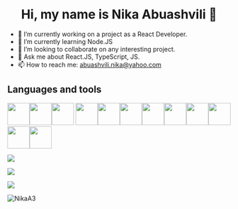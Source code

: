 <h1 align="center"> Hi, my name is Nika Abuashvili 👋</h1>

- 🔭 I’m currently working on a project as a React Developer.
- 🌱 I’m currently learning Node.JS
- 👯 I’m looking to collaborate on any interesting project. 
- 💬 Ask me about React.JS, TypeScript, JS.
- 📫 How to reach me: abuashvili.nika@yahoo.com

<h2> Languages and tools </h2>
<p align="left"> <a href="https://react.dev/" target="_blank" rel="noreferrer"><img height=50 src="https://cdn.jsdelivr.net/gh/devicons/devicon/icons/react/react-original-wordmark.svg" </a><a href="https://javascript.com/" target="_blank" rel="noreferrer"><img height=50 src="https://cdn.jsdelivr.net/gh/devicons/devicon/icons/javascript/javascript-original.svg" /></a><a href="https://typescriptlang.org/" target="_blank" rel="noreferrer"><img height=50 src="https://cdn.jsdelivr.net/gh/devicons/devicon/icons/typescript/typescript-original.svg" /></a> <img height=50 src="https://cdn.jsdelivr.net/gh/devicons/devicon/icons/html5/html5-original-wordmark.svg" /><img height=50 src="https://cdn.jsdelivr.net/gh/devicons/devicon/icons/css3/css3-original-wordmark.svg" /><img height=50 src="https://cdn.jsdelivr.net/gh/devicons/devicon/icons/sass/sass-original.svg" /><img height=50 src="https://cdn.jsdelivr.net/gh/devicons/devicon/icons/bootstrap/bootstrap-original.svg" /><img height=50 src="https://cdn.jsdelivr.net/gh/devicons/devicon/icons/webpack/webpack-original.svg" /><img height=50 src="https://cdn.jsdelivr.net/gh/devicons/devicon/icons/nodejs/nodejs-plain-wordmark.svg"
/><img height=50 src="https://cdn.jsdelivr.net/gh/devicons/devicon/icons/nextjs/nextjs-original.svg" /><img height=50 src="https://cdn.jsdelivr.net/gh/devicons/devicon/icons/mongodb/mongodb-original-wordmark.svg" /><img height=50 src="https://cdn.jsdelivr.net/gh/devicons/devicon/icons/figma/figma-original.svg" /></p>
 <p> <img  src="https://github-readme-stats.vercel.app/api?username=NikaA3&show_icons=true"/></p> 
 
<p> <img src="https://github-readme-streak-stats.herokuapp.com/?user=NikaA3"/></p>
<p> <img src="https://github-readme-stats.vercel.app/api/top-langs?username=NikaA3&layout=compact"/></p>
<p align="left"> <img src="https://komarev.com/ghpvc/?username=NikaA3&label=Profile%20views&color=0e75b6&style=flat" alt="NikaA3" /> </p>
<!--
**NikaA3/NikaA3** is a ✨ _special_ ✨ repository because its `README.md` (this file) appears on your GitHub profile.

Here are some ideas to get you started:

-->
